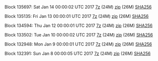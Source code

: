 Block 135697: Sat Jan 14 00:00:02 UTC 2017 [7z](https://transfer.sh/u5f4x/bootstrap.dat.20170114.7z) (24M) [zip](https://transfer.sh/M0VcC/bootstrap.dat.20170114.zip) (26M) [SHA256](https://transfer.sh/sl99k/sha256.txt)

Block 135135: Fri Jan 13 00:00:01 UTC 2017 [7z](https://transfer.sh/12NZQ2/bootstrap.dat.20170113.7z) (24M) [zip](https://transfer.sh/13L3vm/bootstrap.dat.20170113.zip) (26M) [SHA256](https://transfer.sh/b6M7H/sha256.txt)

Block 134594: Thu Jan 12 00:00:01 UTC 2017 [7z](https://transfer.sh/ki6f1/bootstrap.dat.20170112.7z) (24M) [zip](https://transfer.sh/khLoA/bootstrap.dat.20170112.zip) (26M) [SHA256](https://transfer.sh/SEA2d/sha256.txt)

Block 133502: Tue Jan 10 00:00:02 UTC 2017 [7z](https://transfer.sh/3kQAo/bootstrap.dat.20170110.7z) (24M) [zip](https://transfer.sh/Mh9Kx/bootstrap.dat.20170110.zip) (26M) [SHA256](https://transfer.sh/111A9Z/sha256.txt)

Block 132948: Mon Jan  9 00:00:01 UTC 2017 [7z](https://transfer.sh/zRFKC/bootstrap.dat.20170109.7z) (24M) [zip](https://transfer.sh/v5pdr/bootstrap.dat.20170109.zip) (26M) [SHA256](https://transfer.sh/cRKfw/sha256.txt)

Block 132391: Sun Jan  8 00:00:05 UTC 2017 [7z](https://transfer.sh/BDN36/bootstrap.dat.20170108.7z) (24M) [zip](https://transfer.sh/S6zRB/bootstrap.dat.20170108.zip) (26M) [SHA256](https://transfer.sh/Q5lvs/sha256.txt)
